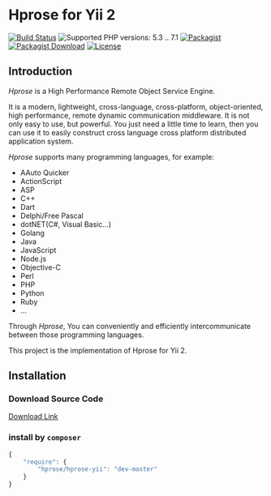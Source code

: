 # Hprose for Yii 2

[![Build Status](https://travis-ci.org/hprose/hprose-yii.svg?branch=master)](https://travis-ci.org/hprose/hprose-yii)
![Supported PHP versions: 5.3 .. 7.1](https://img.shields.io/badge/php-5.3~7.1-blue.svg)
[![Packagist](https://img.shields.io/packagist/v/hprose/hprose-yii.svg)](https://packagist.org/packages/hprose/hprose-yii)
[![Packagist Download](https://img.shields.io/packagist/dm/hprose/hprose-yii.svg)](https://packagist.org/packages/hprose/hprose-yii)
[![License](https://img.shields.io/packagist/l/hprose/hprose-yii.svg)](https://packagist.org/packages/hprose/hprose-yii)

## Introduction

*Hprose* is a High Performance Remote Object Service Engine.

It is a modern, lightweight, cross-language, cross-platform, object-oriented, high performance, remote dynamic communication middleware. It is not only easy to use, but powerful. You just need a little time to learn, then you can use it to easily construct cross language cross platform distributed application system.

*Hprose* supports many programming languages, for example:

* AAuto Quicker
* ActionScript
* ASP
* C++
* Dart
* Delphi/Free Pascal
* dotNET(C#, Visual Basic...)
* Golang
* Java
* JavaScript
* Node.js
* Objective-C
* Perl
* PHP
* Python
* Ruby
* ...

Through *Hprose*, You can conveniently and efficiently intercommunicate between those programming languages.

This project is the implementation of Hprose for Yii 2.

## Installation

### Download Source Code
[Download Link](https://github.com/hprose/hprose-yii/archive/master.zip)

### install by `composer`
```javascript
{
    "require": {
        "hprose/hprose-yii": "dev-master"
    }
}
```
